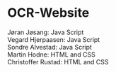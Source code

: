 # OCR-Website

Jøran Jøsang: Java Script\
Vegard Hjerpaasen: Java Script\
Sondre Alvestad: Java Script\
Martin Hodne: HTML and CSS\
Christoffer Rustad: HTML and CSS
